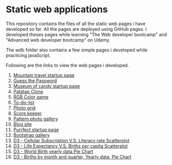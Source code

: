 # Static web applications

This repository contains the files of all the static web pages i have developed so far. All the pages are deployed using GitHub pages. I developed theses pages while learning "The Web developer bootcamp" and "Advanced web developer bootcamp" on Udemy.

The wdb folder also contains a few simple pages i developed while practicing javaScript. 

Following are the links to view the web pages i developed.

<ol>
  <li><a href='https://nishianand05.github.io/MountainTravelStartupPage/'>Mountain travel startup page</li> 
  <li><a href='https://nishianand05.github.io/guessThePassword/'>Guess the Password</li>           
  <li><a href='https://nishianand05.github.io/Museum-of-candy/'>Museum of candy startup page</li> 
  <li><a href='https://nishianand05.github.io/Patatap-clone/'>Patatap Clone</li>                
  <li><a href='https://nishianand05.github.io/wdb/Color-game/'>RGB Color game</li>                
  <li><a href='https://nishianand05.github.io/wdb/To-do-list-project/'>To-do-list</li>                   
  <li><a href='https://nishianand05.github.io/wdb/Photo-grid/'>Photo grid</li>                   
  <li><a href='https://nishianand05.github.io/wdb/Scorekeeper/'>Score keeper</li>                 
  <li><a href='https://nishianand05.github.io/Pattern/'>Pattern photo gallery</li>        
  <li><a href='https://nishianand05.github.io/wdb/Blog/'> Blog site</li>                    
  <li><a href='https://nishianand05.github.io/wdb/Purrfect-startup/'>Purrfect startup page</li>        
  <li><a href='https://nishianand05.github.io/wdb/bootstrap-gallery.html'>Bootstrap gallery</li>           
  <li><a href='https://nishianand05.github.io/D3-Scatterplots/CellularSubsVSLitRate/'>D3 - Cellular Subscription V.S. Literacy rate Scatterplot</li> 
  <li><a href='https://nishianand05.github.io/D3-Scatterplots/LifeExpVSBirthsPerCapita/'>D3 - Life Expectancy V.S. Births per capita Scatterplot</li> 
  <li><a href='https://nishianand05.github.io/D3-Piechart/WorldBirthData/'>D3 - World Birth yearly data Pie Chart</li> 
  <li><a href='https://nishianand05.github.io/D3-Piechart/BirthsByMonth/'>D3 - Births by month and quarter, Yearly data, Pie Chart</li> 
</ol>
